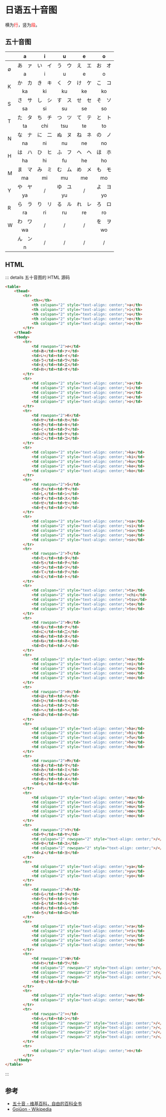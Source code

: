 # 日语五十音图

<!-- ::: tip

同色代表易混淆。

::: -->

横为<span style="color:red">行</span>，竖为<span style="color:red">段</span>。

## 五十音图

<table>
    <thead>
        <tr>
            <th></th>
            <th colspan="2" style="text-align: center;">a</th>
            <th colspan="2" style="text-align: center;">i</th>
            <th colspan="2" style="text-align: center;">u</th>
            <th colspan="2" style="text-align: center;">e</th>
            <th colspan="2" style="text-align: center;">o</th>
        </tr>
    </thead>
    <tbody>
        <tr>
            <td rowspan="2">∅</td>
            <td>あ</td><td>ァ</td>
            <td>い</td><td>イ</td>
            <td>う</td><td>ウ</td>
            <td>え</td><td>エ</td>
            <td>お</td><td>オ</td>
        </tr>
        <tr>
            <td colspan="2" style="text-align: center;">a</td>
            <td colspan="2" style="text-align: center;">i</td>
            <td colspan="2" style="text-align: center;">u</td>
            <td colspan="2" style="text-align: center;">e</td>
            <td colspan="2" style="text-align: center;">o</td>
        </tr>
        <tr>
            <td rowspan="2">K</td>
            <td>か</td><td>カ</td>
            <td>き</td><td>キ</td>
            <td>く</td><td>ク</td>
            <td>け</td><td>ケ</td>
            <td>こ</td><td>コ</td>
        </tr>
        <tr>
            <td colspan="2" style="text-align: center;">ka</td>
            <td colspan="2" style="text-align: center;">ki</td>
            <td colspan="2" style="text-align: center;">ku</td>
            <td colspan="2" style="text-align: center;">ke</td>
            <td colspan="2" style="text-align: center;">ko</td>
        </tr>
        <tr>
            <td rowspan="2">S</td>
            <td>さ</td><td>サ</td>
            <td>し</td><td>シ</td>
            <td>す</td><td>ス</td>
            <td>せ</td><td>セ</td>
            <td>そ</td><td>ソ</td>
        </tr>
        <tr>
            <td colspan="2" style="text-align: center;">sa</td>
            <td colspan="2" style="text-align: center;">si</td>
            <td colspan="2" style="text-align: center;">su</td>
            <td colspan="2" style="text-align: center;">se</td>
            <td colspan="2" style="text-align: center;">so</td>
        </tr>
        <tr>
            <td rowspan="2">T</td>
            <td>た</td><td>タ</td>
            <td>ち</td><td>チ</td>
            <td>つ</td><td>ツ</td>
            <td>て</td><td>テ</td>
            <td>と</td><td>ト</td>
        </tr>
        <tr>
            <td colspan="2" style="text-align: center;">ta</td>
            <td colspan="2" style="text-align: center;">chi</td>
            <td colspan="2" style="text-align: center;">tsu</td>
            <td colspan="2" style="text-align: center;">te</td>
            <td colspan="2" style="text-align: center;">to</td>
        </tr>
        <tr>
            <td rowspan="2">N</td>
            <td>な</td><td>ナ</td>
            <td>に</td><td>二</td>
            <td>ぬ</td><td>ヌ</td>
            <td>ね</td><td>ネ</td>
            <td>の</td><td>ノ</td>
        </tr>
        <tr>
            <td colspan="2" style="text-align: center;">na</td>
            <td colspan="2" style="text-align: center;">ni</td>
            <td colspan="2" style="text-align: center;">nu</td>
            <td colspan="2" style="text-align: center;">ne</td>
            <td colspan="2" style="text-align: center;">no</td>
        </tr>
        <tr>
            <td rowspan="2">H</td>
            <td>は</td><td>ハ</td>
            <td>ひ</td><td>ヒ</td>
            <td>ふ</td><td>フ</td>
            <td>へ</td><td>ヘ</td>
            <td>ほ</td><td>ホ</td>
        </tr>
        <tr>
            <td colspan="2" style="text-align: center;">ha</td>
            <td colspan="2" style="text-align: center;">hi</td>
            <td colspan="2" style="text-align: center;">fu</td>
            <td colspan="2" style="text-align: center;">he</td>
            <td colspan="2" style="text-align: center;">ho</td>
        </tr>
        <tr>
            <td rowspan="2">M</td>
            <td>ま</td><td>マ</td>
            <td>み</td><td>ミ</td>
            <td>む</td><td>ム</td>
            <td>め</td><td>メ</td>
            <td>も</td><td>モ</td>
        </tr>
        <tr>
            <td colspan="2" style="text-align: center;">ma</td>
            <td colspan="2" style="text-align: center;">mi</td>
            <td colspan="2" style="text-align: center;">mu</td>
            <td colspan="2" style="text-align: center;">me</td>
            <td colspan="2" style="text-align: center;">mo</td>
        </tr>
        <tr>
            <td rowspan="2">Y</td>
            <td>や</td><td>ヤ</td>
            <td colspan="2" rowspan="2" style="text-align: center;">/</td>
            <td>ゆ</td><td>ユ</td>
            <td colspan="2" rowspan="2" style="text-align: center;">/</td>
            <td>よ</td><td>ヨ</td>
        </tr>
        <tr>
            <td colspan="2" style="text-align: center;">ya</td>
            <td colspan="2" style="text-align: center;">yu</td>
            <td colspan="2" style="text-align: center;">yo</td>
        </tr>
        <tr>
            <td rowspan="2">R</td>
            <td>ら</td><td>ラ</td>
            <td>り</td><td>リ</td>
            <td>る</td><td>ル</td>
            <td>れ</td><td>レ</td>
            <td>ろ</td><td>ロ</td>
        </tr>
        <tr>
            <td colspan="2" style="text-align: center;">ra</td>
            <td colspan="2" style="text-align: center;">ri</td>
            <td colspan="2" style="text-align: center;">ru</td>
            <td colspan="2" style="text-align: center;">re</td>
            <td colspan="2" style="text-align: center;">ro</td>
        </tr>
        <tr>
            <td rowspan="2">W</td>
            <td>わ</td><td>ワ</td>
            <td colspan="2" rowspan="2" style="text-align: center;">/</td>
            <td colspan="2" rowspan="2" style="text-align: center;">/</td>
            <td colspan="2" rowspan="2" style="text-align: center;">/</td>
            <td>を</td><td>ヲ</td>
        </tr>
        <tr>
            <td colspan="2" style="text-align: center;">wa</td>
            <td colspan="2" style="text-align: center;">wo</td>
        </tr>
        <tr>
            <td rowspan="2"></td>
            <td>ん</td><td>ン</td>
            <td colspan="2" rowspan="2" style="text-align: center;">/</td>
            <td colspan="2" rowspan="2" style="text-align: center;">/</td>
            <td colspan="2" rowspan="2" style="text-align: center;">/</td>
            <td colspan="2" rowspan="2" style="text-align: center;">/</td>
        </tr>
        <tr>
            <td colspan="2" style="text-align: center;">n</td>
        </tr>
    </tbody>
</table>

## HTML

::: details 五十音图的 HTML 源码

```html
<table>
    <thead>
        <tr>
            <th></th>
            <th colspan="2" style="text-align: center;">a</th>
            <th colspan="2" style="text-align: center;">i</th>
            <th colspan="2" style="text-align: center;">u</th>
            <th colspan="2" style="text-align: center;">e</th>
            <th colspan="2" style="text-align: center;">o</th>
        </tr>
    </thead>
    <tbody>
        <tr>
            <td rowspan="2">∅</td>
            <td>あ</td><td>ァ</td>
            <td>い</td><td>イ</td>
            <td>う</td><td>ウ</td>
            <td>え</td><td>エ</td>
            <td>お</td><td>オ</td>
        </tr>
        <tr>
            <td colspan="2" style="text-align: center;">a</td>
            <td colspan="2" style="text-align: center;">i</td>
            <td colspan="2" style="text-align: center;">u</td>
            <td colspan="2" style="text-align: center;">e</td>
            <td colspan="2" style="text-align: center;">o</td>
        </tr>
        <tr>
            <td rowspan="2">K</td>
            <td>か</td><td>カ</td>
            <td>き</td><td>キ</td>
            <td>く</td><td>ク</td>
            <td>け</td><td>ケ</td>
            <td>こ</td><td>コ</td>
        </tr>
        <tr>
            <td colspan="2" style="text-align: center;">ka</td>
            <td colspan="2" style="text-align: center;">ki</td>
            <td colspan="2" style="text-align: center;">ku</td>
            <td colspan="2" style="text-align: center;">ke</td>
            <td colspan="2" style="text-align: center;">ko</td>
        </tr>
        <tr>
            <td rowspan="2">S</td>
            <td>さ</td><td>サ</td>
            <td>し</td><td>シ</td>
            <td>す</td><td>ス</td>
            <td>せ</td><td>セ</td>
            <td>そ</td><td>ソ</td>
        </tr>
        <tr>
            <td colspan="2" style="text-align: center;">sa</td>
            <td colspan="2" style="text-align: center;">si</td>
            <td colspan="2" style="text-align: center;">su</td>
            <td colspan="2" style="text-align: center;">se</td>
            <td colspan="2" style="text-align: center;">so</td>
        </tr>
        <tr>
            <td rowspan="2">T</td>
            <td>た</td><td>タ</td>
            <td>ち</td><td>チ</td>
            <td>つ</td><td>ツ</td>
            <td>て</td><td>テ</td>
            <td>と</td><td>ト</td>
        </tr>
        <tr>
            <td colspan="2" style="text-align: center;">ta</td>
            <td colspan="2" style="text-align: center;">chi</td>
            <td colspan="2" style="text-align: center;">tsu</td>
            <td colspan="2" style="text-align: center;">te</td>
            <td colspan="2" style="text-align: center;">to</td>
        </tr>
        <tr>
            <td rowspan="2">N</td>
            <td>な</td><td>ナ</td>
            <td>に</td><td>二</td>
            <td>ぬ</td><td>ヌ</td>
            <td>ね</td><td>ネ</td>
            <td>の</td><td>ノ</td>
        </tr>
        <tr>
            <td colspan="2" style="text-align: center;">na</td>
            <td colspan="2" style="text-align: center;">ni</td>
            <td colspan="2" style="text-align: center;">nu</td>
            <td colspan="2" style="text-align: center;">ne</td>
            <td colspan="2" style="text-align: center;">no</td>
        </tr>
        <tr>
            <td rowspan="2">H</td>
            <td>は</td><td>ハ</td>
            <td>ひ</td><td>ヒ</td>
            <td>ふ</td><td>フ</td>
            <td>へ</td><td>ヘ</td>
            <td>ほ</td><td>ホ</td>
        </tr>
        <tr>
            <td colspan="2" style="text-align: center;">ha</td>
            <td colspan="2" style="text-align: center;">hi</td>
            <td colspan="2" style="text-align: center;">fu</td>
            <td colspan="2" style="text-align: center;">he</td>
            <td colspan="2" style="text-align: center;">ho</td>
        </tr>
        <tr>
            <td rowspan="2">M</td>
            <td>ま</td><td>マ</td>
            <td>み</td><td>ミ</td>
            <td>む</td><td>ム</td>
            <td>め</td><td>メ</td>
            <td>も</td><td>モ</td>
        </tr>
        <tr>
            <td colspan="2" style="text-align: center;">ma</td>
            <td colspan="2" style="text-align: center;">mi</td>
            <td colspan="2" style="text-align: center;">mu</td>
            <td colspan="2" style="text-align: center;">me</td>
            <td colspan="2" style="text-align: center;">mo</td>
        </tr>
        <tr>
            <td rowspan="2">Y</td>
            <td>や</td><td>ヤ</td>
            <td colspan="2" rowspan="2" style="text-align: center;">/</td>
            <td>ゆ</td><td>ユ</td>
            <td colspan="2" rowspan="2" style="text-align: center;">/</td>
            <td>よ</td><td>ヨ</td>
        </tr>
        <tr>
            <td colspan="2" style="text-align: center;">ya</td>
            <td colspan="2" style="text-align: center;">yu</td>
            <td colspan="2" style="text-align: center;">yo</td>
        </tr>
        <tr>
            <td rowspan="2">R</td>
            <td>ら</td><td>ラ</td>
            <td>り</td><td>リ</td>
            <td>る</td><td>ル</td>
            <td>れ</td><td>レ</td>
            <td>ろ</td><td>ロ</td>
        </tr>
        <tr>
            <td colspan="2" style="text-align: center;">ra</td>
            <td colspan="2" style="text-align: center;">ri</td>
            <td colspan="2" style="text-align: center;">ru</td>
            <td colspan="2" style="text-align: center;">re</td>
            <td colspan="2" style="text-align: center;">ro</td>
        </tr>
        <tr>
            <td rowspan="2">W</td>
            <td>わ</td><td>ワ</td>
            <td colspan="2" rowspan="2" style="text-align: center;">/</td>
            <td colspan="2" rowspan="2" style="text-align: center;">/</td>
            <td colspan="2" rowspan="2" style="text-align: center;">/</td>
            <td>を</td><td>ヲ</td>
        </tr>
        <tr>
            <td colspan="2" style="text-align: center;">wa</td>
            <td colspan="2" style="text-align: center;">wo</td>
        </tr>
        <tr>
            <td rowspan="2"></td>
            <td>ん</td><td>ン</td>
            <td colspan="2" rowspan="2" style="text-align: center;">/</td>
            <td colspan="2" rowspan="2" style="text-align: center;">/</td>
            <td colspan="2" rowspan="2" style="text-align: center;">/</td>
            <td colspan="2" rowspan="2" style="text-align: center;">/</td>
        </tr>
        <tr>
            <td colspan="2" style="text-align: center;">n</td>
        </tr>
    </tbody>
</table>
```

:::

## 参考

- [五十音 - 维基百科，自由的百科全书](https://zh.wikipedia.org/wiki/%E4%BA%94%E5%8D%81%E9%9F%B3)
- [Gojūon - Wikipedia](https://en.wikipedia.org/wiki/Goj%C5%ABon)
